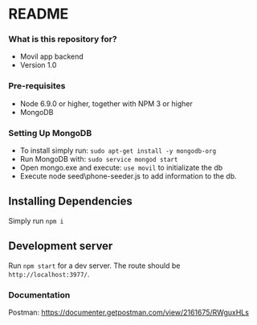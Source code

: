 # README #


### What is this repository for? ###

* Movil app backend
* Version 1.0

### Pre-requisites ###

* Node 6.9.0 or higher, together with NPM 3 or higher
* MongoDB

### Setting Up MongoDB

* To install simply run: `sudo apt-get install -y mongodb-org`
* Run MongoDB with: `sudo service mongod start`
* Open mongo.exe and execute: `use movil` to initializate the db
* Execute node seed\phone-seeder.js to add information to the db.

## Installing Dependencies
Simply run `npm i`

## Development server

Run `npm start` for a dev server. The route should be `http://localhost:3977/`.

### Documentation ###

Postman: https://documenter.getpostman.com/view/2161675/RWguxHLs




